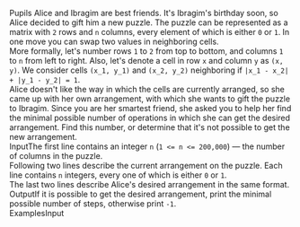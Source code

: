 Pupils Alice and Ibragim are best friends. It's Ibragim's birthday soon, so Alice decided to gift him a new puzzle. The puzzle can be represented as a matrix with `2` rows and `n` columns, every element of which is either `0` or `1`. In one move you can swap two values in neighboring cells.  
More formally, let's number rows `1` to `2` from top to bottom, and columns `1` to `n` from left to right. Also, let's denote a cell in row `x` and column `y` as `(x, y)`. We consider cells `(x_1, y_1)` and `(x_2, y_2)` neighboring if `|x_1 - x_2| + |y_1 - y_2| = 1`.  
Alice doesn't like the way in which the cells are currently arranged, so she came up with her own arrangement, with which she wants to gift the puzzle to Ibragim. Since you are her smartest friend, she asked you to help her find the minimal possible number of operations in which she can get the desired arrangement. Find this number, or determine that it's not possible to get the new arrangement.  
InputThe first line contains an integer `n` (`1 <= n <= 200,000`) — the number of columns in the puzzle.  
Following two lines describe the current arrangement on the puzzle. Each line contains `n` integers, every one of which is either `0` or `1`.  
The last two lines describe Alice's desired arrangement in the same format.  
OutputIf it is possible to get the desired arrangement, print the minimal possible number of steps, otherwise print `-1`.  
ExamplesInput
